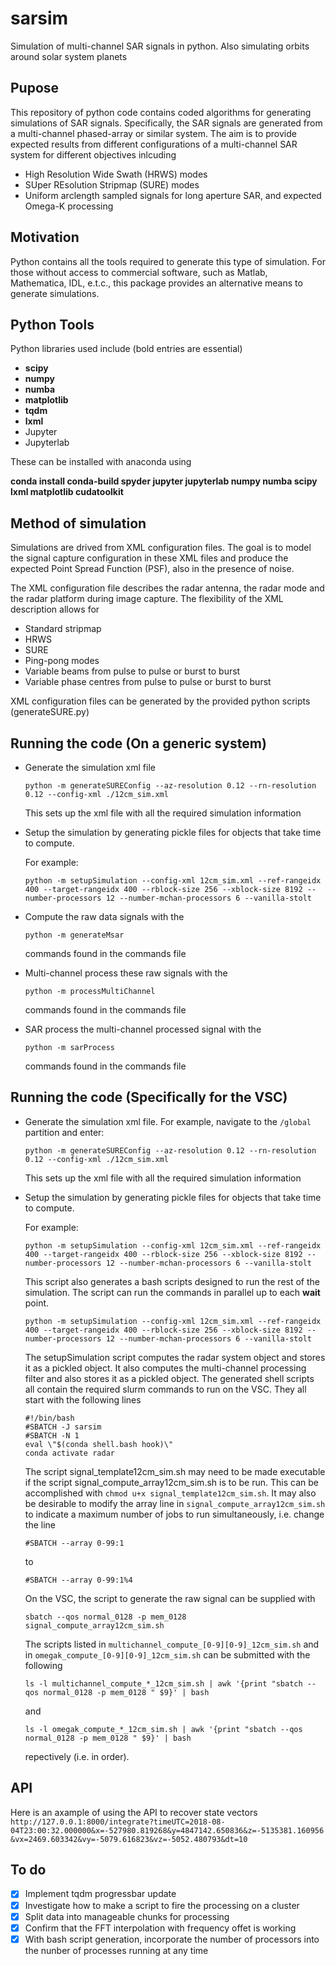 # sarsim
Simulation of multi-channel SAR signals in python. Also simulating orbits around solar system planets

## Pupose
This repository of python code contains coded algorithms for generating simulations
of SAR signals. Specifically, the SAR signals are generated from a multi-channel
phased-array or similar system. The aim is to provide expected results from different
configurations of a multi-channel SAR system for different objectives inlcuding
- High Resolution Wide Swath (HRWS) modes
- SUper REsolution Stripmap (SURE) modes 
- Uniform arclength sampled signals for long aperture SAR, and expected Omega-K processing

## Motivation
Python contains all the tools required to generate this type of simulation. For those without access
to commercial software, such as Matlab, Mathematica, IDL, e.t.c., this package provides an
alternative means to generate simulations.

## Python Tools
Python libraries used include (bold entries are essential)
- **scipy**
- **numpy**
- **numba**
- **matplotlib**
- **tqdm**
- **lxml**
- Jupyter 
- Jupyterlab

These can be installed with anaconda using

**conda install conda-build spyder jupyter jupyterlab numpy numba scipy lxml matplotlib cudatoolkit**

## Method of simulation
Simulations are drived from XML configuration files. The goal is to model the signal capture 
configuration in these XML files and produce the expected Point Spread Function (PSF), also 
in the presence of noise.

The XML configuration file describes the radar antenna, the radar mode and the radar platform during
image capture. The flexibility of the XML description allows for 
- Standard stripmap
- HRWS
- SURE
- Ping-pong modes
- Variable beams from pulse to pulse or burst to burst
- Variable phase centres from pulse to pulse or burst to burst

XML configuration files can be generated by the provided python scripts (generateSURE.py)

## Running the code (On a generic system)
- Generate the simulation xml file

  `python -m generateSUREConfig --az-resolution 0.12 --rn-resolution 0.12 --config-xml ./12cm_sim.xml`
  
  This sets up the xml file with all the required simulation information
  
- Setup the simulation by generating pickle files for objects that take time to compute. 
  
  For example:
  
  `python -m setupSimulation --config-xml 12cm_sim.xml --ref-rangeidx 400 --target-rangeidx 400 --rblock-size 256 --xblock-size 8192 --number-processors 12 --number-mchan-processors 6 --vanilla-stolt`
  
- Compute the raw data signals with the
  
  `python -m generateMsar`
  
  commands found in the commands file
- Multi-channel process these raw signals with the
  
  `python -m processMultiChannel`
  
  commands found in the commands file
- SAR process the multi-channel processed signal with the
  
  `python -m sarProcess`
  
  commands found in the commands file
  
## Running the code (Specifically for the VSC)
- Generate the simulation xml file. For example, navigate to the `/global` partition and enter:

  `python -m generateSUREConfig --az-resolution 0.12 --rn-resolution 0.12 --config-xml ./12cm_sim.xml`
  
  This sets up the xml file with all the required simulation information
  
- Setup the simulation by generating pickle files for objects that take time to compute. 
  
  For example:
  
  `python -m setupSimulation --config-xml 12cm_sim.xml --ref-rangeidx 400 --target-rangeidx 400 --rblock-size 256 --xblock-size 8192 --number-processors 12 --number-mchan-processors 6 --vanilla-stolt`
  
  This script also generates a bash scripts designed to run the rest of the 
  simulation. The script can run the commands in parallel up to each **wait** 
  point.
  
  `python -m setupSimulation --config-xml 12cm_sim.xml --ref-rangeidx 400 --target-rangeidx 400 --rblock-size 256 --xblock-size 8192 --number-processors 12 --number-mchan-processors 6 --vanilla-stolt`
  
  The setupSimulation script computes the radar system object and stores
  it as a pickled object. It also computes the multi-channel processing filter
  and also stores it as a pickled object. The generated shell scripts all contain the required
  slurm commands to run on the VSC. They all start with the following lines
  ```shell
  #!/bin/bash
  #SBATCH -J sarsim
  #SBATCH -N 1
  eval \"$(conda shell.bash hook)\"
  conda activate radar
  ```
  The script signal_template12cm_sim.sh may need to be made executable if the script 
  signal_compute_array12cm_sim.sh is to be run. This can be accomplished with
  `chmod u+x signal_template12cm_sim.sh`. It may also be desirable to modify the array
  line in `signal_compute_array12cm_sim.sh` to indicate a maximum number of jobs to run
  simultaneously, i.e. change the line
  ```shell
  #SBATCH --array 0-99:1
  ```
  to
  ```shell
  #SBATCH --array 0-99:1%4
  ```
  On the VSC, the script to generate the raw signal can be supplied with
  
  `sbatch --qos normal_0128 -p mem_0128 signal_compute_array12cm_sim.sh`
  
  The scripts listed in `multichannel_compute_[0-9][0-9]_12cm_sim.sh` and in
  `omegak_compute_[0-9][0-9]_12cm_sim.sh` can be submitted with the following
  
  `ls -l multichannel_compute_*_12cm_sim.sh | awk '{print "sbatch --qos normal_0128 -p mem_0128 " $9}' | bash`
  
  and
  
  `ls -l omegak_compute_*_12cm_sim.sh | awk '{print "sbatch --qos normal_0128 -p mem_0128 " $9}' | bash`
  
  repectively (i.e. in order).
  
## API
Here is an axample of using the API to recover state vectors
`http://127.0.0.1:8000/integrate?timeUTC=2018-08-04T23:00:32.000000&x=-527980.819268&y=4847142.650836&z=-5135381.160956&vx=2469.603342&vy=-5079.616823&vz=-5052.480793&dt=10`
  
## To do
- [x] Implement tqdm progressbar update
- [X] Investigate how to make a script to fire the processing on a cluster
- [x] Split data into manageable chunks for processing
- [X] Confirm that the FFT interpolation with frequency offet is working
- [X] With bash script generation, incorporate the number of processors into
      the nunber of processes running at any time

